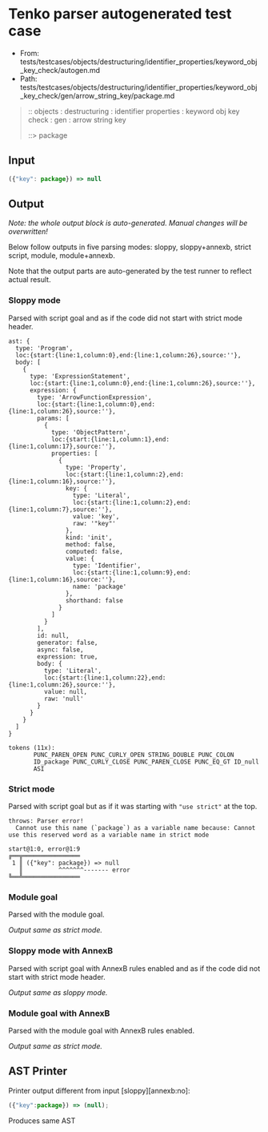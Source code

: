 # Tenko parser autogenerated test case

- From: tests/testcases/objects/destructuring/identifier_properties/keyword_obj_key_check/autogen.md
- Path: tests/testcases/objects/destructuring/identifier_properties/keyword_obj_key_check/gen/arrow_string_key/package.md

> :: objects : destructuring : identifier properties : keyword obj key check : gen : arrow string key
>
> ::> package

## Input


`````js
({"key": package}) => null
`````

## Output

_Note: the whole output block is auto-generated. Manual changes will be overwritten!_

Below follow outputs in five parsing modes: sloppy, sloppy+annexb, strict script, module, module+annexb.

Note that the output parts are auto-generated by the test runner to reflect actual result.

### Sloppy mode

Parsed with script goal and as if the code did not start with strict mode header.

`````
ast: {
  type: 'Program',
  loc:{start:{line:1,column:0},end:{line:1,column:26},source:''},
  body: [
    {
      type: 'ExpressionStatement',
      loc:{start:{line:1,column:0},end:{line:1,column:26},source:''},
      expression: {
        type: 'ArrowFunctionExpression',
        loc:{start:{line:1,column:0},end:{line:1,column:26},source:''},
        params: [
          {
            type: 'ObjectPattern',
            loc:{start:{line:1,column:1},end:{line:1,column:17},source:''},
            properties: [
              {
                type: 'Property',
                loc:{start:{line:1,column:2},end:{line:1,column:16},source:''},
                key: {
                  type: 'Literal',
                  loc:{start:{line:1,column:2},end:{line:1,column:7},source:''},
                  value: 'key',
                  raw: '"key"'
                },
                kind: 'init',
                method: false,
                computed: false,
                value: {
                  type: 'Identifier',
                  loc:{start:{line:1,column:9},end:{line:1,column:16},source:''},
                  name: 'package'
                },
                shorthand: false
              }
            ]
          }
        ],
        id: null,
        generator: false,
        async: false,
        expression: true,
        body: {
          type: 'Literal',
          loc:{start:{line:1,column:22},end:{line:1,column:26},source:''},
          value: null,
          raw: 'null'
        }
      }
    }
  ]
}

tokens (11x):
       PUNC_PAREN_OPEN PUNC_CURLY_OPEN STRING_DOUBLE PUNC_COLON
       ID_package PUNC_CURLY_CLOSE PUNC_PAREN_CLOSE PUNC_EQ_GT ID_null
       ASI
`````

### Strict mode

Parsed with script goal but as if it was starting with `"use strict"` at the top.

`````
throws: Parser error!
  Cannot use this name (`package`) as a variable name because: Cannot use this reserved word as a variable name in strict mode

start@1:0, error@1:9
╔══╦════════════════
 1 ║ ({"key": package}) => null
   ║          ^^^^^^^------- error
╚══╩════════════════

`````

### Module goal

Parsed with the module goal.

_Output same as strict mode._

### Sloppy mode with AnnexB

Parsed with script goal with AnnexB rules enabled and as if the code did not start with strict mode header.

_Output same as sloppy mode._

### Module goal with AnnexB

Parsed with the module goal with AnnexB rules enabled.

_Output same as strict mode._

## AST Printer

Printer output different from input [sloppy][annexb:no]:

````js
({"key":package}) => (null);
````

Produces same AST
